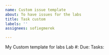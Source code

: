 ```yaml
---
name: Custom issue template
about: To have issues for the labs
title: Task custom
labels: ''
assignees: sofiegmerek

---
```


My Custom template for labs
Lab #:
Due:
Tasks:
